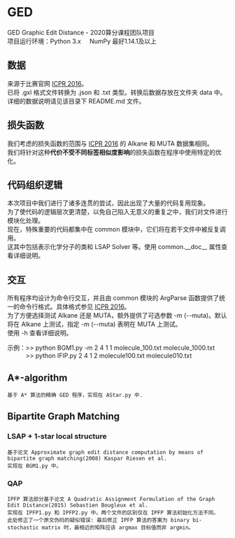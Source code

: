 # GED
GED Graphic Edit Distance - 2020算分课程团队项目  
项目运行环境：Python 3.x &nbsp; &nbsp; NumPy 最好1.14.1及以上

## 数据
来源于比赛官网 [ICPR 2016](https://gdc2016.greyc.fr/)。  
已将 .gxl 格式文件转换为 .json 和 .txt 类型。转换后数据存放在文件夹 data 中。  
详细的数据说明请见该目录下 README.md 文件。

## 损失函数
我们考虑的损失函数的范围与 [ICPR 2016](https://gdc2016.greyc.fr/) 的 Alkane 和 MUTA 数据集相同。  
我们将针对这种**代价不受不同标签相似度影响**的损失函数在程序中使用特定的优化。

## 代码组织逻辑
本次项目中我们进行了诸多连贯的尝试，因此出现了大量的代码复用现象。  
为了使代码的逻辑层次更清楚，以免自己陷入无意义的重复之中，我们对文件进行模块化处理。  
现在，特殊重要的代码都集中在 common 模块中，它们将在若干文件中被反复调用。  
这其中包括表示化学分子的类和 LSAP Solver 等。使用 common.\_\_doc\_\_ 属性查看详细说明。  

## 交互
所有程序均设计为命令行交互，并且由 common 模块的 ArgParse 函数提供了统一的命令行格式。具体格式参见 [ICPR 2016](https://gdc2016.greyc.fr/)。  
为了方便选择测试 Alkane 还是 MUTA，额外提供了可选参数 -m (--muta)。默认将在 Alkane 上测试，指定 -m (--muta) 表明在 MUTA 上测试。  
使用 -h 查看详细说明。  
  
示例：\>\> python BGM1.py -m 2 4 1 1 molecule_100.txt molecule_1000.txt  
&emsp;&emsp;&emsp;\>\> python IFIP.py 2 4 1 2 molecule100.txt molecule010.txt

## A*-algorithm
    基于 A* 算法的精确 GED 程序，实现在 AStar.py 中. 

## Bipartite Graph Matching
### LSAP + 1-star local structure
    基于论文 Approximate graph edit distance computation by means of bipartite graph matching(2008) Kaspar Riesen et al.
    实现在 BGM1.py 中。
    
### QAP
    IPFP 算法部分基于论文 A Quadratic Assignment Formulation of the Graph Edit Distance(2015) Sebastien Bougleux et al.
    实现在 IPFP1.py 和 IPFP2.py 中。两个文件的区别仅在 IPFP 算法初始化方法不同。
    此处修正了一个原文伪码的疑似错误: 最后修正 IPFP 算法的答案为 binary bi-stochastic matrix 时，最相近的矩阵应该 argmax 目标值而非 argmin。 
